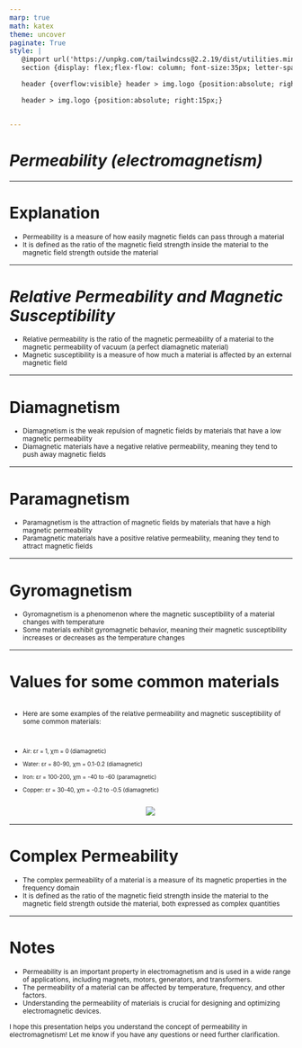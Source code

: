 ```yaml
---
marp: true
math: katex
theme: uncover
paginate: True
style: |
   @import url('https://unpkg.com/tailwindcss@2.2.19/dist/utilities.min.css');
   section {display: flex;flex-flow: column; font-size:35px; letter-spacing:1.4px;}

   header {overflow:visible} header > img.logo {position:absolute; right:15px;}

   header > img.logo {position:absolute; right:15px;}


---
```

<!-- backgroundImage: url('backgrounds/aaabstract (10).png') -->
<!-- _class: lead -->

 # _Permeability (electromagnetism)_

---
<style scoped>p,li {font-size:0.92em}</style>

 # Explanation

- Permeability is a measure of how easily magnetic fields can pass through a material
- It is defined as the ratio of the magnetic field strength inside the material to the magnetic field strength outside the material

---
<style scoped>p,li {font-size:0.92em}</style>

 # _Relative Permeability and Magnetic Susceptibility_
- Relative permeability is the ratio of the magnetic permeability of a material to the magnetic permeability of vacuum (a perfect diamagnetic material)
- Magnetic susceptibility is a measure of how much a material is affected by an external magnetic field


---
<style scoped>p,li {font-size:0.92em}</style>

 # Diamagnetism

- Diamagnetism is the weak repulsion of magnetic fields by materials that have a low magnetic permeability
- Diamagnetic materials have a negative relative permeability, meaning they tend to push away magnetic fields

---
<style scoped>p,li {font-size:0.92em}</style>

 # **Paramagnetism**

- Paramagnetism is the attraction of magnetic fields by materials that have a high magnetic permeability
- Paramagnetic materials have a positive relative permeability, meaning they tend to attract magnetic fields

---
<style scoped>p,li {font-size:0.92em}</style>

 # Gyromagnetism

- Gyromagnetism is a phenomenon where the magnetic susceptibility of a material changes with temperature
- Some materials exhibit gyromagnetic behavior, meaning their magnetic susceptibility increases or decreases as the temperature changes

---
<style scoped>p,li {font-size:0.76em}</style>

 # Values for some common materials
<div style='flex:1 1 auto; min-height:0;' class="grid grid-cols-8 gap-4">
<div style='display:flex; flex-flow:column; min-height:0;' class="col-span-4">

- Here are some examples of the relative permeability and magnetic susceptibility of some common materials:

+ Air: εr = 1, χm = 0 (diamagnetic)

+ Water: εr = 80-90, χm = 0.1-0.2 (diamagnetic)

+ Iron: εr = 100-200, χm = -40 to -60 (paramagnetic)

+ Copper: εr = 30-40, χm = -0.2 to -0.5 (diamagnetic)
</div>

<div style='display:flex; flex-flow:column; min-height:0;' class="col-span-4">

<div style="display: flex; flex: 1 1 auto; flex-flow: row; min-height: 0"><div style="display: flex; flex: 1 1 auto; justify-content: center;min-height:0;min-width:0; margin-bottom:0.1em;;margin-right:0.15em">
<img style='object-fit: contain; max-height:100%; max-width:100%; background-color: rgba(0,0,0,0);' src='https://upload.wikimedia.org/wikipedia/commons/thumb/3/3a/Permeability_of_ferromagnet_by_Zureks.svg/220px-Permeability_of_ferromagnet_by_Zureks.svg.png'/>
</div>
</div>

</div>

</div>


---
<style scoped>p,li {font-size:0.92em}</style>

 # Complex Permeability

- The complex permeability of a material is a measure of its magnetic properties in the frequency domain
- It is defined as the ratio of the magnetic field strength inside the material to the magnetic field strength outside the material, both expressed as complex quantities

---
<style scoped>p,li {font-size:0.84em}</style>

 # Notes
- Permeability is an important property in electromagnetism and is used in a wide range of applications, including magnets, motors, generators, and transformers.
- The permeability of a material can be affected by temperature, frequency, and other factors.
- Understanding the permeability of materials is crucial for designing and optimizing electromagnetic devices.

I hope this presentation helps you understand the concept of permeability in electromagnetism! Let me know if you have any questions or need further clarification.
